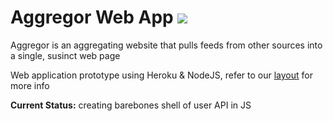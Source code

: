 # Aggregor Web App <img src="https://travis-ci.org/wyattades/webapp.svg?branch=master" >

Aggregor is an aggregating website that pulls feeds from other sources into a single, susinct web page

Web application prototype using Heroku &amp; NodeJS, refer to our <a href="https://realtimeboard.com/app/board/o9J_k1c4bgY=/">layout</a> for more info

  <b>Current Status:</b> creating barebones shell of user API in JS
